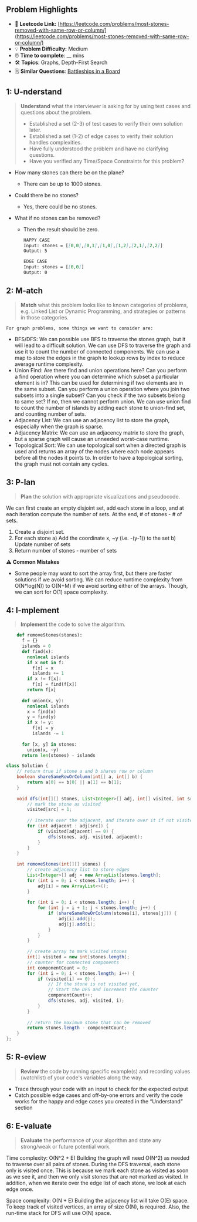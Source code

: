 ## Problem Highlights

* 🔗 **Leetcode Link:** [https://leetcode.com/problems/most-stones-removed-with-same-row-or-column/](https://leetcode.com/problems/most-stones-removed-with-same-row-or-column/)
* 💡 **Problem Difficulty:** Medium
* ⏰ **Time to complete**: __ mins
* 🛠️ **Topics**: Graphs, Depth-First Search
* 🗒️ **Similar Questions**: [Battleships in a Board](https://leetcode.com/problems/battleships-in-a-board/)

## 1: **U-nderstand**

> **Understand** what the interviewer is asking for by using test cases and questions about the problem.
> 
> - Established a set (2-3) of test cases to verify their own solution later.
> - Established a set (1-2) of edge cases to verify their solution handles complexities.
> - Have fully understood the problem and have no clarifying questions.
> - Have you verified any Time/Space Constraints for this problem?

- How many stones can there be on the plane?
  - There can be up to 1000 stones.

- Could there be no stones?
  - Yes, there could be no stones.

- What if no stones can be removed?
  - Then the result should be zero.
    
    ```markdown
    HAPPY CASE
    Input: stones = [[0,0],[0,1],[1,0],[1,2],[2,1],[2,2]]
    Output: 5
    
    EDGE CASE
    Input: stones = [[0,0]]
    Output: 0
    ```
    
## 2: M-atch
    
> **Match** what this problem looks like to known categories of problems, e.g. Linked List or Dynamic Programming, and strategies or patterns in those categories.

    For graph problems, some things we want to consider are:
    
- BFS/DFS: We can possible use BFS to traverse the stones graph, but it will lead to a difficult solution. We can use DFS to traverse the graph and use it to count the number of connected components. We can use a map to store the edges in the graph to lookup rows by index to reduce average runtime complexity.
- Union Find: Are there find and union operations here? Can you perform a find operation where you can determine which subset a particular element is in? This can be used for determining if two elements are in the same subset. Can you perform a union operation where you join two subsets into a single subset? Can you check if the two subsets belong to same set? If no, then we cannot perform union. We can use union find to count the number of islands by adding each stone to union-find set, and counting number of sets.
- Adjacency List: We can use an adjacency list to store the graph, especially when the graph is sparse.
- Adjacency Matrix: We can use an adjacency matrix to store the graph, but a sparse graph will cause an unneeded worst-case runtime.
- Topological Sort: We can use topological sort when a directed graph is used and returns an array of the nodes where each node appears before all the nodes it points to. In order to have a topological sorting, the graph must not contain any cycles.

## 3: P-lan
    
> **Plan** the solution with appropriate visualizations and pseudocode.

We can first create an empty disjoint set, add each stone in a loop, and at each iteration compute the number of sets. At the end, # of stones - # of sets.
    
1) Create a disjoint set. 
2) For each stone
      a) Add the coordinate x, ~y (i.e. -(y-1)) to the set
      b) Update number of sets
3) Return number of stones - number of sets
   
    
⚠️ **Common Mistakes**
    
* Some people may want to sort the array first, but there are faster solutions if we avoid sorting. We can reduce runtime complexity from O(N*log(N)) to O(N+M) if we avoid sorting either of the arrays. Though, we can sort for O(1) space complexity.


## 4: I-mplement

> **Implement** the code to solve the algorithm.
    
```python
    def removeStones(stones):
      f = {}
      islands = 0
      def find(x):
        nonlocal islands
        if x not in f:
          f[x] = x
          islands += 1
        if x != f[x]:
          f[x] = find(f[x])
        return f[x]
    
      def union(x, y):
        nonlocal islands
        x = find(x)
        y = find(y)
        if x != y:
          f[x] = y
          islands -= 1
    
      for [x, y] in stones:
        union(x, ~y)
      return len(stones) - islands
```
    
```java
class Solution {
    // return true if stone a and b shares row or column
    boolean shareSameRowOrColumn(int[] a, int[] b) {
        return a[0] == b[0] || a[1] == b[1];
    }
    
    void dfs(int[][] stones, List<Integer>[] adj, int[] visited, int src) {
        // mark the stone as visited
        visited[src] = 1;
        
        // iterate over the adjacent, and iterate over it if not visited yet
        for (int adjacent : adj[src]) {
            if (visited[adjacent] == 0) {
                dfs(stones, adj, visited, adjacent);
            }
        }
    }
    
    int removeStones(int[][] stones) {
        // create adjacency list to store edges
        List<Integer>[] adj = new ArrayList[stones.length]; 
        for (int i = 0; i < stones.length; i++) {
            adj[i] = new ArrayList<>();
        }
        
        for (int i = 0; i < stones.length; i++) {
            for (int j = i + 1; j < stones.length; j++) {
                if (shareSameRowOrColumn(stones[i], stones[j])) {
                    adj[i].add(j);
                    adj[j].add(i);
                }
            }
        }
        
        // create array to mark visited stones
        int[] visited = new int[stones.length];
        // counter for connected components
        int componentCount = 0;
        for (int i = 0; i < stones.length; i++) {
            if (visited[i] == 0) {
                // If the stone is not visited yet,
                // Start the DFS and increment the counter
                componentCount++;
                dfs(stones, adj, visited, i);
            }
        }
        
        // return the maximum stone that can be removed
        return stones.length - componentCount;
    }
};
```
    
## 5: R-eview
    
> **Review** the code by running specific example(s) and recording values (watchlist) of your code's variables along the way.

- Trace through your code with an input to check for the expected output
- Catch possible edge cases and off-by-one errors and verify the code works for the happy and edge cases you created in the “Understand” section

    
## 6: E-valuate

> **Evaluate** the performance of your algorithm and state any strong/weak or future potential work.

Time complexity: O(N^2 + E)
Building the graph will need O(N^2) as needed to traverse over all pairs of stones. During the DFS traversal, each stone only is visited once. This is because we mark each stone as visited as soon as we see it, and then we only visit stones that are not marked as visited. In addition, when we iterate over the edge list of each stone, we look at each edge once. 

Space complexity: O(N + E)
Building the adjacency list will take O(E) space. To keep track of visited vertices, an array of size O(N), is required. Also, the run-time stack for DFS will use O(N) space.